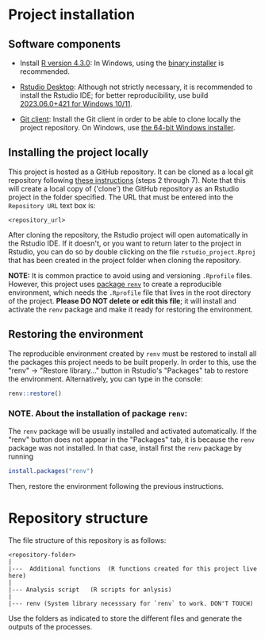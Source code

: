 

# Project installation

## Software components

-   Install [R version
    4.3.0](https://cran.rstudio.com/bin/windows/base/old/4.3.0/): In Windows,
    using the [binary
    installer](https://cran.rstudio.com/bin/windows/base/old/4.3.0/R-4.3.0-win.exe)
    is recommended.

-   [Rstudio
    Desktop](https://www.rstudio.com/products/rstudio/download/#download):
    Although not strictly necessary, it is recommended to install the Rstudio
    IDE; for better reproducibility, use build [2023.06.0+421 for Windows
    10/11](https://download1.rstudio.org/electron/windows/RStudio-2023.06.0-421.exe).

-   [Git client](https://git-scm.com/download): Install the Git client in order
    to be able to clone locally the project repository. On Windows, use [the
    64-bit Windows
    installer](https://github.com/git-for-windows/git/releases/download/v2.41.0.windows.1/Git-2.41.0-64-bit.exe).

## Installing the project locally

This project is hosted as a GitHub repository. It can be cloned as a local git
repository following [these
instructions](https://book.cds101.com/using-rstudio-server-to-clone-a-github-repo-as-a-new-project.html#step---2)
(steps 2 through 7). Note that this will create a local copy of ('clone') the
GitHub repository as an Rstudio project in the folder specified. The URL that
must be entered into the `Repository URL` text box is:

```         
<repository_url>
```

After cloning the repository, the Rstudio project will open automatically in the
Rstudio IDE. If it doesn't, or you want to return later to the project in
Rstudio, you can do so by double clicking on the file `rstudio_project.Rproj`
that has been created in the project folder when cloning the repository.

**NOTE:** It is common practice to avoid using and versioning `.Rprofile` files.
However, this project uses [package
`renv`](https://cran.r-project.org/package=renv) to create a reproducible
environment, which needs the `.Rprofile` file that lives in the root directory
of the project. **Please DO NOT delete or edit this file**; it will install and
activate the `renv` package and make it ready for restoring the environment.

## Restoring the environment

The reproducible environment created by `renv` must be restored to install all
the packages this project needs to be built properly. In order to this, use the
"renv" -\> "Restore library..." button in Rstudio's "Packages" tab to restore
the environment. Alternatively, you can type in the console:

``` r
renv::restore()
```

### NOTE. About the installation of package `renv`:

The `renv` package will be usually installed and activated automatically. If the
"renv" button does not appear in the "Packages" tab, it is because the `renv`
package was not installed. In that case, install first the `renv` package by
running

``` r
install.packages("renv")
```

Then, restore the environment following the previous instructions.

# Repository structure

The file structure of this repository is as follows:

```         
<repository-folder>
|
|---  Additional functions  (R functions created for this project live here)
|
|--- Analysis script   (R scripts for anlysis)
|
|--- renv (System library necesssary for `renv` to work. DON'T TOUCH)
```

Use the folders as indicated to store the different files and generate the
outputs of the processes.
